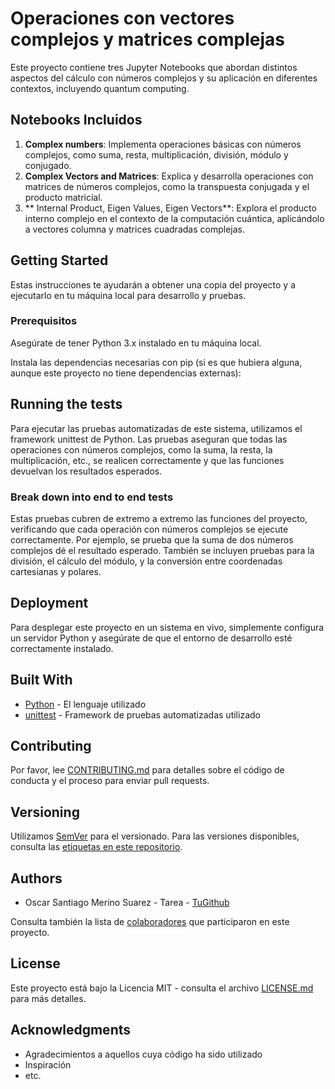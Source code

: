 # Operaciones con vectores complejos y matrices complejas

Este proyecto contiene tres Jupyter Notebooks que abordan distintos aspectos del cálculo con números complejos y su aplicación en diferentes contextos, incluyendo quantum computing.
## Notebooks Incluidos

1. **Complex numbers**: Implementa operaciones básicas con números complejos, como suma, resta, multiplicación, división, módulo y conjugado.
2. **Complex Vectors and Matrices**: Explica y desarrolla operaciones con matrices de números complejos, como la transpuesta conjugada y el producto matricial.
3. ** Internal Product, Eigen Values, Eigen Vectors**: Explora el producto interno complejo en el contexto de la computación cuántica, aplicándolo a vectores columna y matrices cuadradas complejas.


## Getting Started

Estas instrucciones te ayudarán a obtener una copia del proyecto y a ejecutarlo en tu máquina local para desarrollo y pruebas.

### Prerequisitos

Asegúrate de tener Python 3.x instalado en tu máquina local.

Instala las dependencias necesarias con pip (si es que hubiera alguna, aunque este proyecto no tiene dependencias externas):

## Running the tests

Para ejecutar las pruebas automatizadas de este sistema, utilizamos el framework unittest de Python. Las pruebas aseguran que todas las operaciones con números complejos, como la suma, la resta, la multiplicación, etc., se realicen correctamente y que las funciones devuelvan los resultados esperados.

### Break down into end to end tests

Estas pruebas cubren de extremo a extremo las funciones del proyecto, verificando que cada operación con números complejos se ejecute correctamente. Por ejemplo, se prueba que la suma de dos números complejos dé el resultado esperado. También se incluyen pruebas para la división, el cálculo del módulo, y la conversión entre coordenadas cartesianas y polares.


## Deployment

Para desplegar este proyecto en un sistema en vivo, simplemente configura un servidor Python y asegúrate de que el entorno de desarrollo esté correctamente instalado.

## Built With

* [Python](https://www.python.org/) - El lenguaje utilizado
* [unittest](https://docs.python.org/3/library/unittest.html) - Framework de pruebas automatizadas utilizado

## Contributing

Por favor, lee [CONTRIBUTING.md](https://gist.github.com/PurpleBooth/b24679402957c63ec426) para detalles sobre el código de conducta y el proceso para enviar pull requests.

## Versioning

Utilizamos [SemVer](http://semver.org/) para el versionado. Para las versiones disponibles, consulta las [etiquetas en este repositorio](https://github.com/tu_usuario/calculo_numeros_complejos/tags).

## Authors

* Oscar Santiago Merino Suarez - Tarea - [TuGithub](https://github.com/tu_usuario)

Consulta también la lista de [colaboradores](https://github.com/tu_usuario/calculo_numeros_complejos/contributors) que participaron en este proyecto.

## License

Este proyecto está bajo la Licencia MIT - consulta el archivo [LICENSE.md](LICENSE.md) para más detalles.

## Acknowledgments

* Agradecimientos a aquellos cuya código ha sido utilizado
* Inspiración
* etc.
